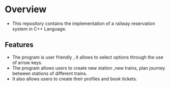 # Overview
* This repository contains the implementation of a railway reservation system in C++ Language.
## Features 
* The program is user friendly , it allows to select options through the use of arrow keys.
* The program allows users to create new station ,new trains, plan journey between stations of different trains.
* It also allows users to create their profiles and book tickets.

